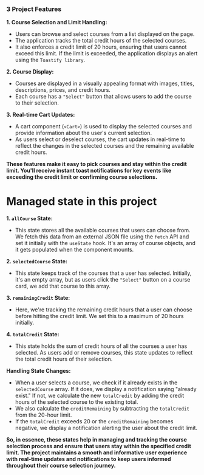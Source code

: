 ### **3 Project Features**

 **1. Course Selection and Limit Handling:**
   - Users can browse and select courses from a list displayed on the page.
   - The application tracks the total credit hours of the selected courses.
   - It also enforces a credit limit of 20 hours, ensuring that users cannot exceed this limit. If the limit is exceeded, the application displays an alert using the `Toastify library`.

 **2. Course Display:**
   - Courses are displayed in a visually appealing format with images, titles, descriptions, prices, and credit hours.
   - Each course has a `"Select"` button that allows users to add the course to their selection.

 **3. Real-time Cart Updates:**
   - A cart component (`<Cart>`) is used to display the selected courses and provide information about the user's current selection.
   - As users select or deselect courses, the cart updates in real-time to reflect the changes in the selected courses and the remaining available credit hours.

**These features make it easy to pick courses and stay within the credit limit. You'll receive instant toast notifications for key events like exceeding the credit limit or confirming course selections.**


# **Managed state in this project**


**1. `allCourse` State:**
   - This state stores all the available courses that users can choose from. We fetch this data from an external JSON file using the `fetch` API and set it initially with the `useState` hook. It's an array of course objects, and it gets populated when the component mounts.

**2. `selectedCourse` State:**
   - This state keeps track of the courses that a user has selected. Initially, it's an empty array, but as users click the `"Select"` button on a course card, we add that course to this array.

**3. `remainingCredit` State:**
   - Here, we're tracking the remaining credit hours that a user can choose before hitting the credit limit. We set this to a maximum of 20 hours initially.

**4. `totalCredit` State:**
   - This state holds the sum of credit hours of all the courses a user has selected. As users add or remove courses, this state updates to reflect the total credit hours of their selection.

**Handling State Changes:**
   - When a user selects a course, we check if it already exists in the `selectedCourse` array. If it does, we display a notification saying "already exist." If not, we calculate the new `totalCredit` by adding the credit hours of the selected course to the existing total.
   - We also calculate the `creditRemaining` by subtracting the `totalCredit` from the 20-hour limit.
   - If the `totalCredit` exceeds 20 or the `creditRemaining` becomes negative, we display a notification alerting the user about the credit limit.

**So, in essence, these states help in managing and tracking the course selection process and ensure that users stay within the specified credit limit. The project maintains a smooth and informative user experience with real-time updates and notifications to keep users informed throughout their course selection journey.**








